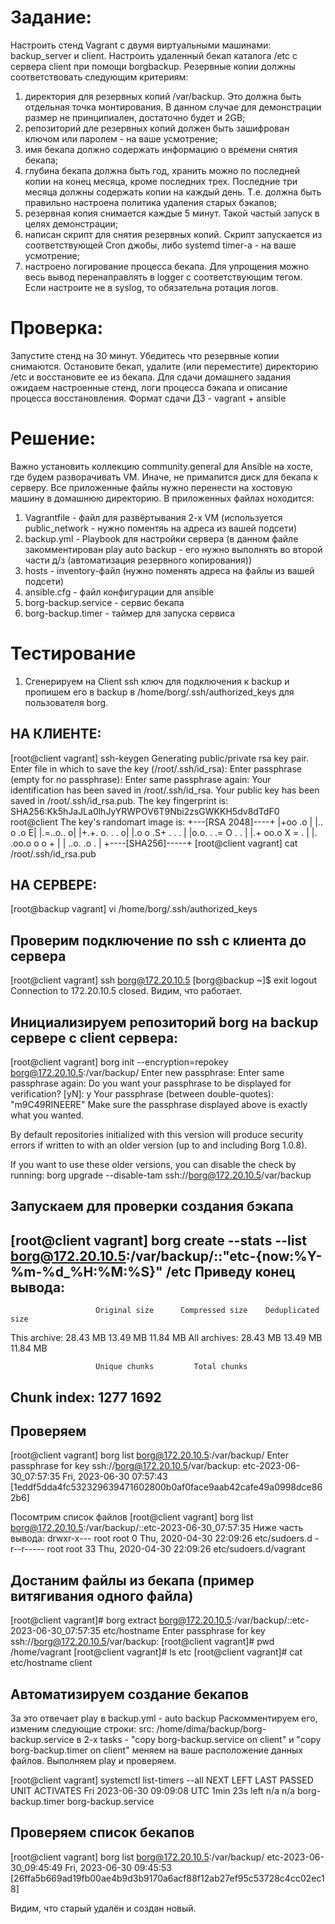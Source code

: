 # Задание:
Настроить стенд Vagrant с двумя виртуальными машинами: backup_server и client.
Настроить удаленный бекап каталога /etc c сервера client при помощи borgbackup. Резервные копии должны соответствовать следующим критериям:
1. директория для резервных копий /var/backup. Это должна быть отдельная точка монтирования. В данном случае для демонстрации размер не принципиален, достаточно будет и 2GB;
2. репозиторий дле резервных копий должен быть зашифрован ключом или паролем - на ваше усмотрение;
3. имя бекапа должно содержать информацию о времени снятия бекапа;
4. глубина бекапа должна быть год, хранить можно по последней копии на конец месяца, кроме последних трех. Последние три месяца должны содержать копии на каждый день. Т.е. должна быть правильно настроена политика удаления старых бэкапов;
5. резервная копия снимается каждые 5 минут. Такой частый запуск в целях демонстрации;
6. написан скрипт для снятия резервных копий. Скрипт запускается из соответствующей Cron джобы, либо systemd timer-а - на ваше усмотрение;
7. настроено логирование процесса бекапа. Для упрощения можно весь вывод перенаправлять в logger с соответствующим тегом. Если настроите не в syslog, то обязательна ротация логов.

# Проверка:
Запустите стенд на 30 минут.
Убедитесь что резервные копии снимаются.
Остановите бекап, удалите (или переместите) директорию /etc и восстановите ее из бекапа.
Для сдачи домашнего задания ожидаем настроенные стенд, логи процесса бэкапа и описание процесса восстановления.
Формат сдачи ДЗ - vagrant + ansible

# Решение:
Важно установить коллекцию community.general для Ansible на хосте, где будем разворачивать VM.
Иначе, не примапится диск для бекапа к серверу.
Все приложенные файлы нужно перенести на хостовую машину в домашнюю директорию.
В приложенных файлах ноходится:
1. Vagrantfile - файл для развёртывания 2-х VM (используется public_network - нужно поментяь на адреса из вашей подсети)
2. backup.yml - Playbook для настройки сервера (в данном файле закомментирован play auto backup - его нужно выполнять во второй части д/з (автоматизация резервного копирования))
3. hosts - inventory-файл (нужно поменять адреса на файлы из вашей подсети)
4. ansible.cfg - файл конфигурации для ansible
5. borg-backup.service - сервис бекапа
6. borg-backup.timer - таймер для запуска сервиса

# Тестирование
1. Сгенерируем на Client ssh ключ для подключения к backup и пропишем его в backup в /home/borg/.ssh/authorized_keys для пользователя borg.

## НА КЛИЕНТЕ:
[root@client vagrant] ssh-keygen
Generating public/private rsa key pair.
Enter file in which to save the key (/root/.ssh/id_rsa): 
Enter passphrase (empty for no passphrase): 
Enter same passphrase again:
Your identification has been saved in /root/.ssh/id_rsa.
Your public key has been saved in /root/.ssh/id_rsa.pub.
The key fingerprint is:
SHA256:Kk5hJaJLa0lhJyYRWPOV6T9Nbi2zsGWKKH5dv8dTdF0 root@client
The key's randomart image is:
+---[RSA 2048]----+
|+oo   .o         |
|.. o .o         E|
|.=..o..         o|
|+.+. o.   .   . o|
|.o  o  .S+ . . . |
|o.o. . .= O . .  |
|.+  oo.o X = .   |
|. .oo.o o o +    |
| ..o.     .o .   |
+----[SHA256]-----+
[root@client vagrant] cat /root/.ssh/id_rsa.pub

## НА СЕРВЕРЕ:
[root@backup vagrant] vi  /home/borg/.ssh/authorized_keys

## Проверим подключение по ssh с клиента до сервера
[root@client vagrant] ssh borg@172.20.10.5
[borg@backup ~]$ exit
logout
Connection to 172.20.10.5 closed.
Видим, что работает.

## Инициализируем репозиторий borg на backup сервере с client сервера:
[root@client vagrant] borg init --encryption=repokey borg@172.20.10.5:/var/backup/
Enter new passphrase: 
Enter same passphrase again:
Do you want your passphrase to be displayed for verification? [yN]: y
Your passphrase (between double-quotes): "m9C49RINEERE"
Make sure the passphrase displayed above is exactly what you wanted.

By default repositories initialized with this version will produce security
errors if written to with an older version (up to and including Borg 1.0.8).

If you want to use these older versions, you can disable the check by running:
borg upgrade --disable-tam ssh://borg@172.20.10.5/var/backup

## Запускаем для проверки создания бэкапа
[root@client vagrant] borg create --stats --list borg@172.20.10.5:/var/backup/::"etc-{now:%Y-%m-%d_%H:%M:%S}" /etc
Приведу конец вывода:
------------------------------------------------------------------------------
                       Original size      Compressed size    Deduplicated size
This archive:               28.43 MB             13.49 MB             11.84 MB
All archives:               28.43 MB             13.49 MB             11.84 MB

                       Unique chunks         Total chunks
Chunk index:                    1277                 1692
------------------------------------------------------------------------------

## Проверяем
[root@client vagrant] borg list borg@172.20.10.5:/var/backup/
Enter passphrase for key ssh://borg@172.20.10.5/var/backup:
etc-2023-06-30_07:57:35              Fri, 2023-06-30 07:57:43 [1eddf5dda4fc532329639471602800b0af0face9aab42cafe49a0998dce862b6]

Посомтрим список файлов
[root@client vagrant] borg list borg@172.20.10.5:/var/backup/::etc-2023-06-30_07:57:35
Ниже часть вывода:
drwxr-x--- root   root          0 Thu, 2020-04-30 22:09:26 etc/sudoers.d
-r--r----- root   root         33 Thu, 2020-04-30 22:09:26 etc/sudoers.d/vagrant

## Достаним файлы из бекапа (пример витягивания одного файла)
[root@client vagrant]# borg extract borg@172.20.10.5:/var/backup/::etc-2023-06-30_07:57:35 etc/hostname
Enter passphrase for key ssh://borg@172.20.10.5/var/backup:
[root@client vagrant]# pwd
/home/vagrant
[root@client vagrant]# ls
etc
[root@client vagrant]# cat etc/hostname 
client

## Автоматизируем создание бекапов
За это отвечает play в backup.yml - auto backup
Раскомментируем его, изменим следующие строки:
src: /home/dima/backup/borg-backup.service в 2-х tasks - "copy borg-backup.service on client" и "copy borg-backup.timer on client" меняем на ваше расположение данных файлов.
Выполняем play и проверяем.

[root@client vagrant] systemctl list-timers --all
NEXT                         LEFT          LAST                         PASSED      UNIT                         ACTIVATES
Fri 2023-06-30 09:09:08 UTC  1min 23s left n/a                          n/a         borg-backup.timer            borg-backup.service

## Проверяем список бекапов
[root@client vagrant] borg list borg@172.20.10.5:/var/backup/
etc-2023-06-30_09:45:49              Fri, 2023-06-30 09:45:53 [26ffa5b669ad19fb00ae4b9d3b9170a6acf88f12ab27ef95c53728c4cc02ec18]

Видим, что старый удалён и создан новый.

